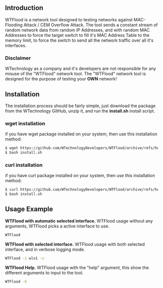 ## Introduction
WTFlood is a network tool designed to testing networks against MAC-Flooding Attack / CEM Overflow Attack. The tool sends a constant
stream of random network data from random IP Addresses, and with random MAC Addresses to force the target switch to fill it's 
MAC Address Table to the memory limit, to force the switch to send all the network traffic over all it's interfaces.

### Disclaimer
WTechnology as a company and it's developers are not responsible for any misuse of the "WTFlood" network tool. The "WTFlood" network tool
is designed for the purpose of testing your **OWN** network!

## Installation
The installation process should be fairly simple, just download the package from the WTechnology GitHub, unzip it, and run the
**install.sh** install script.

### wget installation
if you have wget package installed on your system, then use this installation method:
```bash
$ wget https://github.com/WTechnologyDevelopers/WTFlood/archive/refs/heads/master.zip | unzip master.zip
$ bash install.sh
```

### curl installation
if you have curl package installed on your system, then use this installation method:
```bash
$ curl https://github.com/WTechnologyDevelopers/WTFlood/archive/refs/heads/master.zip | unzip master.zip
$ bash install.sh
```

## Usage Example
**WTFlood with automatic selected interface.**
WTFlood usage without any arguments, WTFlood picks a active interface to use.
```bash
WTFlood
```

**WTFlood with selected interface.**
WTFlood usage with both selected interface, and in verbose logging mode.
```bash
WTFlood -i wlo1 -v
```

**WTFlood Help.**
WTFlood usage with the "help" argument, this show the different arguments to input to the tool.
```bash
WTFlood -h
```
